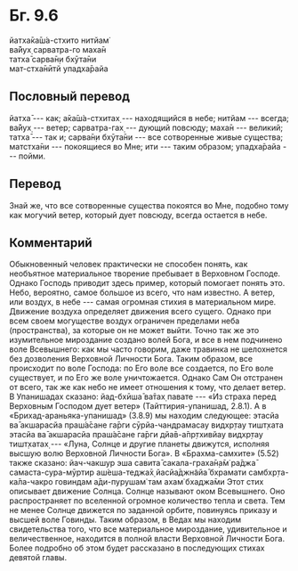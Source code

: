 # Бг. 9.6
йатха̄ка̄ш́а-стхито нитйам̇<br/>
ва̄йух̣ сарватра-го маха̄н<br/>
татха̄ сарва̄н̣и бхӯта̄ни<br/>
мат-стха̄нӣтй упадха̄райа
## Пословный перевод

йатха̄ --- как; а̄ка̄ш́а-стхитах̣ --- находящийся в небе; нитйам --- всегда;
ва̄йух̣ --- ветер; сарватра-гах̣ --- дующий повсюду; маха̄н --- великий;
татха̄ --- так и; сарва̄н̣и бхӯта̄ни --- все сотворенные живые существа;
матстха̄ни --- покоящиеся во Мне; ити --- таким образом; упадха̄райа ---
пойми.

## Перевод

Знай же, что все сотворенные существа покоятся во Мне, подобно тому как
могучий ветер, который дует повсюду, всегда остается в небе.

## Комментарий

Обыкновенный человек практически не способен понять, как необъятное
материальное творение пребывает в Верховном Господе. Однако Господь
приводит здесь пример, который помогает понять это. Небо, вероятно,
самое большое из всего, что нам известно. А ветер, или воздух, в небе
--- самая огромная стихия в материальном мире. Движение воздуха
определяет движения всего сущего. Однако при всем своем могуществе
воздух ограничен пределами неба (пространства), за которые он не может
выйти. Точно так же это изумительное мироздание создано волей Бога, и
все в нем подчинено воле Всевышнего: как мы часто говорим, даже травинка
не шелохнется без дозволения Верховной Личности Бога. Таким образом, все
происходит по воле Господа: по Его воле все создается, по Его воле
существует, и по Его же воле уничтожается. Однако Сам Он отстранен от
всего, так же как небо не имеет отношения к тому, что делает ветер. В
Упанишадах сказано: йад-бхӣша̄ ва̄тах̣ павате --- «Из страха перед
Верховным Господом дует ветер» (Тайттирия-упанишад, 2.8.1). А в
«Брихад-араньяка-упанишад» (3.8.9) мы находим следующее: этасйа ва̄
акшарасйа праш́а̄сане га̄рги сӯрйа-чандрамасау видхр̣тау тишт̣хата этасйа ва̄
акшарасйа праш́а̄сане га̄рги дйа̄в-а̄пр̣тхивйау видхр̣тау тишт̣хатах̣ --- «Луна,
Солнце и другие планеты движутся, исполняя высшую волю Верховной
Личности Бога». В «Брахма-самхите» (5.52) также сказано: йач-чакшур эша
савита̄ сакала-граха̄н̣а̄м̇ ра̄джа̄ самаста-сура-мӯртир аш́еша-теджа̄х̣
йасйа̄джн̃айа̄ бхрамати самбхр̣та-ка̄ла-чакро говиндам а̄ди-пурушам̇ там ахам̇
бхаджа̄ми Этот стих описывает движение Солнца. Солнце называют оком
Всевышнего. Оно распространяет по вселенной огромное количество тепла и
света. Тем не менее Солнце движется по заданной орбите, повинуясь
приказу и высшей воле Говинды. Таким образом, в Ведах мы находим
свидетельства того, что все материальное мироздание, удивительное и
величественное, находится в полной власти Верховной Личности Бога. Более
подробно об этом будет рассказано в последующих стихах девятой главы.
